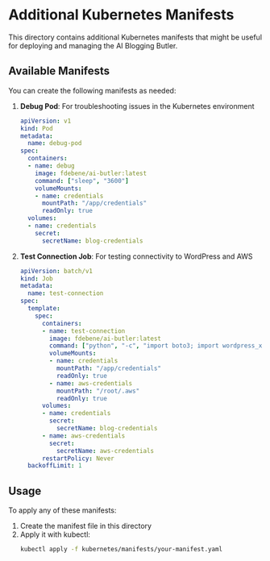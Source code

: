 # Additional Kubernetes Manifests

This directory contains additional Kubernetes manifests that might be useful for deploying and managing the AI Blogging Butler.

## Available Manifests

You can create the following manifests as needed:

1. **Debug Pod**: For troubleshooting issues in the Kubernetes environment
   ```yaml
   apiVersion: v1
   kind: Pod
   metadata:
     name: debug-pod
   spec:
     containers:
     - name: debug
       image: fdebene/ai-butler:latest
       command: ["sleep", "3600"]
       volumeMounts:
       - name: credentials
         mountPath: "/app/credentials"
         readOnly: true
     volumes:
     - name: credentials
       secret:
         secretName: blog-credentials
   ```

2. **Test Connection Job**: For testing connectivity to WordPress and AWS
   ```yaml
   apiVersion: batch/v1
   kind: Job
   metadata:
     name: test-connection
   spec:
     template:
       spec:
         containers:
         - name: test-connection
           image: fdebene/ai-butler:latest
           command: ["python", "-c", "import boto3; import wordpress_xmlrpc; print('Connection test successful')"]
           volumeMounts:
           - name: credentials
             mountPath: "/app/credentials"
             readOnly: true
           - name: aws-credentials
             mountPath: "/root/.aws"
             readOnly: true
         volumes:
         - name: credentials
           secret:
             secretName: blog-credentials
         - name: aws-credentials
           secret:
             secretName: aws-credentials
         restartPolicy: Never
     backoffLimit: 1
   ```

## Usage

To apply any of these manifests:

1. Create the manifest file in this directory
2. Apply it with kubectl:
   ```bash
   kubectl apply -f kubernetes/manifests/your-manifest.yaml
   ```
